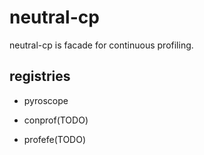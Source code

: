 # neutral-cp

neutral-cp is facade for continuous profiling.

## registries

- pyroscope

- conprof(TODO)

- profefe(TODO)